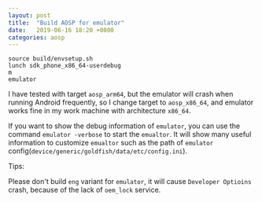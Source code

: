 ```yaml
---
layout: post
title:  "Build AOSP for emulator"
date:   2019-06-16 18:20 +0800
categories: aosp
---
```


```
source build/envsetup.sh
lunch sdk_phone_x86_64-userdebug
m
emulator
```

I have tested with target `aosp_arm64`, but the emulator will crash when running Android frequently, so I change target to `aosp_x86_64`, and emulator works fine in my work machine with architecture `x86_64`.

If you want to show the debug information of `emulator`, you can use the command `emulator -verbose` to start the `emualtor`. It will show many useful information to customize `emualtor` such as the path of `emulator` config(`device/generic/goldfish/data/etc/config.ini`).

Tips:

Please don't build `eng` variant for `emulator`, it will cause `Developer Optioins` crash, because of the lack of `oem_lock` service.